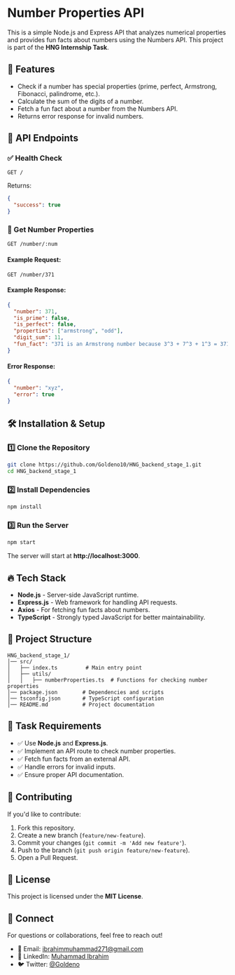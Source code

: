 # Number Properties API

This is a simple Node.js and Express API that analyzes numerical properties and provides fun facts about numbers using the Numbers API. This project is part of the **HNG Internship Task**.

## 🚀 Features

- Check if a number has special properties (prime, perfect, Armstrong, Fibonacci, palindrome, etc.).
- Calculate the sum of the digits of a number.
- Fetch a fun fact about a number from the Numbers API.
- Returns error response for invalid numbers.

## 📜 API Endpoints

### ✅ Health Check

```http
GET /
```

Returns:

```json
{
  "success": true
}
```

### 🔢 Get Number Properties

```http
GET /number/:num
```

#### Example Request:

```http
GET /number/371
```

#### Example Response:

```json
{
  "number": 371,
  "is_prime": false,
  "is_perfect": false,
  "properties": ["armstrong", "odd"],
  "digit_sum": 11,
  "fun_fact": "371 is an Armstrong number because 3^3 + 7^3 + 1^3 = 371"
}
```

#### Error Response:

```json
{
  "number": "xyz",
  "error": true
}
```

## 🛠️ Installation & Setup

### 1️⃣ Clone the Repository

```sh
git clone https://github.com/Goldeno10/HNG_backend_stage_1.git
cd HNG_backend_stage_1
```

### 2️⃣ Install Dependencies

```sh
npm install
```

### 3️⃣ Run the Server

```sh
npm start
```

The server will start at **http://localhost:3000**.

## 🔥 Tech Stack

- **Node.js** - Server-side JavaScript runtime.
- **Express.js** - Web framework for handling API requests.
- **Axios** - For fetching fun facts about numbers.
- **TypeScript** - Strongly typed JavaScript for better maintainability.

## 📜 Project Structure

```
HNG_backend_stage_1/
│── src/
│   ├── index.ts         # Main entry point
│   ├── utils/
│   │   ├── numberProperties.ts  # Functions for checking number properties
│── package.json        # Dependencies and scripts
│── tsconfig.json       # TypeScript configuration
│── README.md           # Project documentation
```

## 🎯 Task Requirements

- ✅ Use **Node.js** and **Express.js**.
- ✅ Implement an API route to check number properties.
- ✅ Fetch fun facts from an external API.
- ✅ Handle errors for invalid inputs.
- ✅ Ensure proper API documentation.

## 📌 Contributing

If you'd like to contribute:

1. Fork this repository.
2. Create a new branch (`feature/new-feature`).
3. Commit your changes (`git commit -m 'Add new feature'`).
4. Push to the branch (`git push origin feature/new-feature`).
5. Open a Pull Request.

## 📝 License

This project is licensed under the **MIT License**.

## 🤝 Connect

For questions or collaborations, feel free to reach out!

- 📧 Email: ibrahimmuhammad271@gmail.com
- 🔗 LinkedIn: [Muhammad Ibrahim](https://linkedin.com/in/muhammad-ib)
- 🐦 Twitter: [@Goldeno](https://twitter.com/Goldeno)
